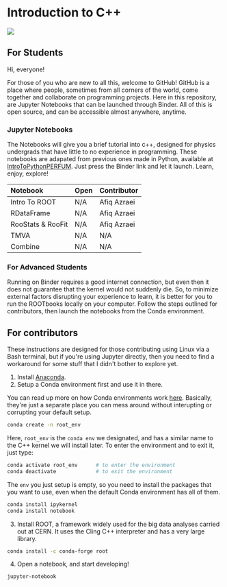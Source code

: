 # Introduction to C++

<img src="https://github.com/afyqazraei/MalayaHEPTutorials/blob/master/IntroToROOT/images/root_logo.png">

## For Students

Hi, everyone!

For those of you who are new to all this, welcome to GitHub! GitHub is a place where people, sometimes from all corners of the world, come together and collaborate on programming projects. Here in this repository, are Jupyter Notebooks that can be launched through Binder. All of this is open source, and can be accessible almost anywhere, anytime. 

### Jupyter Notebooks

The Notebooks will give you a brief tutorial into c++, designed for physics undergrads that have little to no experience in programming. These notebooks are adapated from previous ones made in Python, available at [IntroToPythonPERFUM](https://github.com/afyqazraei/IntroToPythonPERFUM). Just press the Binder link and let it launch. Learn, enjoy, explore!

|Notebook|Open|Contributor|
|:--|:--|:--|
|Intro To ROOT|N/A|Afiq Azraei|
|RDataFrame|N/A|Afiq Azraei|
|RooStats & RooFit|N/A|Afiq Azraei|
|TMVA|N/A|N/A|
|Combine|N/A|N/A|

### For Advanced Students

Running on Binder requires a good internet connection, but even then it does not guarantee that the kernel would not suddenly die. So, to minimize external factors disrupting your experience to learn, it is better for you to run the ROOTbooks locally on your computer. Follow the steps outlined for contributors, then launch the notebooks from the Conda environment.


## For contributors

These instructions are designed for those contributing using Linux via a Bash terminal, but if you're using Jupyter directly, then you need to find a workaround for some stuff that I didn't bother to explore yet.

1. Install [Anaconda](https://docs.anaconda.com/anaconda/install/).
2. Setup a Conda environment first and use it in there. 

You can read up more on how Conda environments work [here](https://docs.conda.io/projects/conda/en/latest/user-guide/concepts/environments.html). Basically, they're just a separate place you can mess around without interupting or corrupting your default setup.

```bash
conda create -n root_env
```
Here, `root_env` is the `conda env` we designated, and has a similar name to the C++ kernel we will install later. To enter the environment and to exit it, just type:
```bash
conda activate root_env      # to enter the environment
conda deactivate             # to exit the environment
```
The `env` you just setup is empty, so you need to install the packages that you want to use, even when the default Conda environment has all of them.
```bash
conda install ipykernel
conda install notebook
```
3. Install ROOT, a framework widely used for the big data analyses carried out at CERN. It uses the Cling C++ interpreter and has a very large library.

```bash
conda install -c conda-forge root
```
4. Open a notebook, and start developing!

```bash
jupyter-notebook
```

